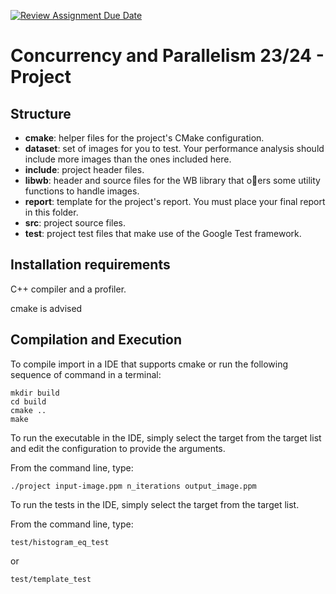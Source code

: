 [![Review Assignment Due Date](https://classroom.github.com/assets/deadline-readme-button-24ddc0f5d75046c5622901739e7c5dd533143b0c8e959d652212380cedb1ea36.svg)](https://classroom.github.com/a/EH4Oowbe)
# Concurrency and Parallelism 23/24 - Project

## Structure

- **cmake**: helper files for the project's CMake configuration.
- **dataset**: set of images for you to test. Your performance analysis should include more images
than the ones included here.
- **include**: project header files.
- **libwb**: header and source files for the WB library that oers some utility functions to handle
images.
- **report**: template for the project's report. You must place your final report in this folder.
- **src**: project source files.
- **test**: project test files that make use of the Google Test framework.

## Installation requirements

C++ compiler and a profiler.

cmake is advised

## Compilation and Execution
To compile import in a IDE that supports cmake or run the following sequence of command in a terminal:


```
mkdir build
cd build
cmake ..
make
```

To run the executable in the IDE, simply 
select the target from the target list and edit the 
configuration to provide the arguments.

From the command line, type:

```
./project input-image.ppm n_iterations output_image.ppm
```

To run the tests in the IDE,  simply
select the target from the target list.

From the command line, type:

```
test/histogram_eq_test
```

or 
```
test/template_test
```
